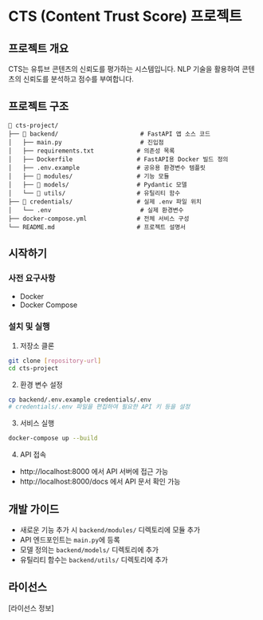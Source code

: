 # CTS (Content Trust Score) 프로젝트

## 프로젝트 개요
CTS는 유튜브 콘텐츠의 신뢰도를 평가하는 시스템입니다. NLP 기술을 활용하여 콘텐츠의 신뢰도를 분석하고 점수를 부여합니다.

## 프로젝트 구조
```
📁 cts-project/
├── 📁 backend/                       # FastAPI 앱 소스 코드
│   ├── main.py                      # 진입점
│   ├── requirements.txt            # 의존성 목록
│   ├── Dockerfile                  # FastAPI용 Docker 빌드 정의
│   ├── .env.example                # 공유용 환경변수 템플릿
│   ├── 📁 modules/                  # 기능 모듈
│   ├── 📁 models/                   # Pydantic 모델
│   └── 📁 utils/                    # 유틸리티 함수
├── 📁 credentials/                  # 실제 .env 파일 위치
│   └── .env                         # 실제 환경변수
├── docker-compose.yml              # 전체 서비스 구성
└── README.md                       # 프로젝트 설명서
```

## 시작하기

### 사전 요구사항
- Docker
- Docker Compose

### 설치 및 실행
1. 저장소 클론
```bash
git clone [repository-url]
cd cts-project
```

2. 환경 변수 설정
```bash
cp backend/.env.example credentials/.env
# credentials/.env 파일을 편집하여 필요한 API 키 등을 설정
```

3. 서비스 실행
```bash
docker-compose up --build
```

4. API 접속
- http://localhost:8000 에서 API 서버에 접근 가능
- http://localhost:8000/docs 에서 API 문서 확인 가능

## 개발 가이드
- 새로운 기능 추가 시 `backend/modules/` 디렉토리에 모듈 추가
- API 엔드포인트는 `main.py`에 등록
- 모델 정의는 `backend/models/` 디렉토리에 추가
- 유틸리티 함수는 `backend/utils/` 디렉토리에 추가

## 라이선스
[라이선스 정보] 